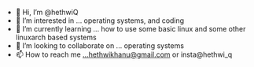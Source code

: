 - 👋 Hi, I’m @hethwiQ
- 👀 I’m interested in ... operating systems, and coding
- 🌱 I’m currently learning ... how to use some basic linux and some other linuxarch based systems
- 💞️ I’m looking to collaborate on ... operating systems
- 📫 How to reach me ...hethwikhanu@gmail.com or insta@hethwi_q

<!---
hethwiQ/hethwiQ is a ✨ special ✨ repository because its `README.md` (this file) appears on your GitHub profile.
You can click the Preview link to take a look at your changes.
--->
